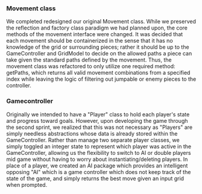 ### Movement class
We completed redesigned our original Movement class. While we preserved the reflection and factory class paradigm we had planned upon, the core methods of the movement interface were changed. It was decided that each movement should be containerized in the sense that it has no knowledge of the grid or surrounding pieces; rather it should be up to the GameController and GridModel to decide on the allowed paths a piece can take given the standard paths defined by the movement. Thus, the movement class was refactored to only utilize one required method: getPaths, which returns all valid movement combinations from a specified index while leaving the logic of filtering out jumpable or enemy pieces to the controller.

### Gamecontroller
Originally we intended to have a "Player" class to hold each player's state and progress toward goals. However, upon developing the game through the second sprint, we realized that this was not necessary as "Players" are simply needless abstractions whose data is already stored within the GameController. Rather than manage two separate player classes, we simply toggled an integer state to represent which player was active in the GameController, allowing us the flexibility to switch to AI or double players mid game without having to worry about instantiating/deleting players. In place of a player, we created an AI package which provides an intelligent opposing "AI" which is a game controller which does not keep track of the state of the game, and simply returns the best move given an input grid when prompted.
